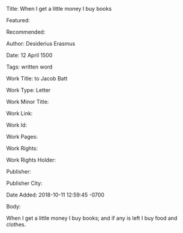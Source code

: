 Title: When I get a little money I buy books

Featured: 

Recommended: 

Author: Desiderius Erasmus

Date: 12 April 1500

Tags: written word

Work Title: to Jacob Batt

Work Type: Letter

Work Minor Title:  

Work Link: 

Work Id:  

Work Pages:  

Work Rights:  

Work Rights Holder:  

Publisher:  

Publisher City:  

Date Added: 2018-10-11 12:59:45 -0700

Body:

When I get a little money I buy books; and if any is left I buy food and clothes.


